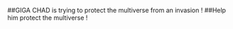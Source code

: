 ##GIGA CHAD is trying to protect the multiverse from an invasion ! 
##Help him protect the multiverse !
